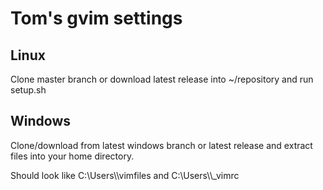 # Tom's gvim settings

## Linux
Clone master branch or download latest release into ~/repository and run setup.sh

## Windows
Clone/download from latest windows branch or latest release and extract files into your home directory.

Should look like C:\Users\\<User>\vimfiles and C:\Users\\<User>\\_vimrc

